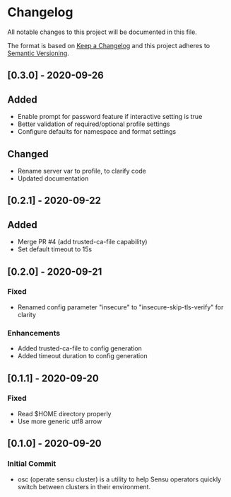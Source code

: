 # Changelog
All notable changes to this project will be documented in this file.

The format is based on [Keep a Changelog](http://keepachangelog.com/en/1.0.0/)
and this project adheres to [Semantic
Versioning](http://semver.org/spec/v2.0.0.html).

## [0.3.0] - 2020-09-26
 
## Added
 - Enable prompt for password feature if interactive setting is true
 - Better validation of required/optional profile settings
 - Configure defaults for namespace and format settings

## Changed
 - Rename server var to profile, to clarify code
 - Updated documentation

## [0.2.1] - 2020-09-22

## Added
- Merge PR #4 (add trusted-ca-file capability)
- Set default timeout to 15s

## [0.2.0] - 2020-09-21

### Fixed
- Renamed config parameter "insecure" to "insecure-skip-tls-verify" for clarity

### Enhancements
- Added trusted-ca-file to config generation
- Added timeout duration to config generation

## [0.1.1] - 2020-09-20

### Fixed
- Read $HOME directory properly
- Use more generic utf8 arrow 

## [0.1.0] - 2020-09-20

### Initial Commit
- osc (operate sensu cluster) is a utility to help Sensu operators quickly switch between clusters
in their environment.